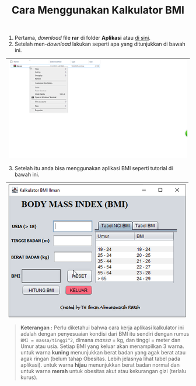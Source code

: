 <h1 align="center">Cara Menggunakan Kalkulator BMI</h1>

<br>

1. Pertama, _download_ file **rar** di folder **Aplikasi** atau [di sini](Aplikasi/dist.rar).
2. Setelah men-_download_ lakukan seperti apa yang ditunjukkan di bawah ini.
 
|<img src="../Images/instalasi.gif" width=900px>|
|---|



3. Setelah itu anda bisa menggunakan aplikasi BMI seperti tutorial di bawah ini.





|![cara menggunakan](../Images/cara_menggunakan.gif)|
|---|

  > **Keterangan :** Perlu diketahui bahwa cara kerja aplikasi kalkulator ini adalah dengan penyesuaian kondisi dari BMI itu sendiri dengan rumus `BMI = massa/tinggi^2`, dimana _massa_ = kg, dan tinggi = meter dan Umur atau usia. Setiap BMI yang keluar akan menampilkan 3 warna. untuk warna **kuning** menunjukkan berat badan yang agak berat atau agak ringan (belum tahap Obesitas. Lebih jelasnya lihat tabel pada aplikasi). untuk warna **hijau** menunjukkan berat badan normal dan untuk warna **merah** untuk obesitas akut atau kekurangan gizi (terlalu kurus).
